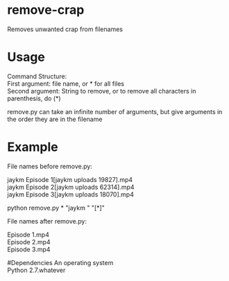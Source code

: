# remove-crap
Removes unwanted crap from filenames
# Usage
Command Structure:  
First argument: file name, or * for all files  
Second argument: String to remove, or to remove all characters in parenthesis, do (*)  

remove.py can take an infinite number of arguments, but give arguments in the order they are in the filename  

# Example
File names before remove.py:  

jaykm Episode 1[jaykm uploads 19827].mp4  
jaykm Episode 2[jaykm uploads 62314].mp4  
jaykm Episode 3[jaykm uploads 18070].mp4  

python remove.py * "jaykm " "[*]"  

File names after remove.py:  

Episode 1.mp4  
Episode 2.mp4  
Episode 3.mp4  

#Dependencies
An operating system  
Python 2.7.whatever  
